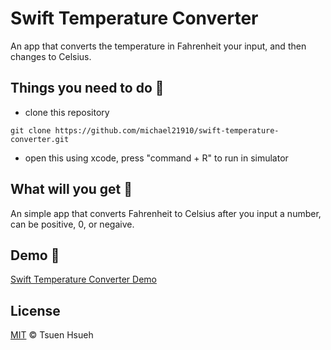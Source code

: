 # Swift Temperature Converter
An app that converts the temperature in Fahrenheit your input, and then changes to Celsius.
  
## Things you need to do :open_book:
* clone this repository
```
git clone https://github.com/michael21910/swift-temperature-converter.git
```
* open this using xcode, press "command + R" to run in simulator
  
## What will you get :icecream:
An simple app that converts Fahrenheit to Celsius after you input a number, can be positive, 0, or negaive.
  
## Demo :eyes:
  
[Swift Temperature Converter Demo](https://user-images.githubusercontent.com/78197510/137696725-99c7cecd-2b4b-46d5-acaa-69e3587a9ff0.mp4)
  
## License
[MIT](License) © Tsuen Hsueh
  
